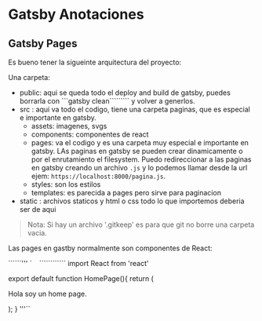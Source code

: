 # Gatsby Anotaciones


## Gatsby Pages

Es bueno tener la sigueinte arquitectura del proyecto:

Una carpeta:
  - public: aqui se queda todo el deploy and build de gatsby, puedes borrarla con ```gatsby clean````````` y volver a generlos.
  - src : aqui va todo el codigo, tiene una carpeta paginas, que es especial e importante en gatsby.
    - assets: imagenes, svgs
    - components: componentes de react
    - pages: va el codigo y es una carpeta muy especial e importante en gatsby. LAs paginas en gatsby se pueden crear
    dinamicamente o por el enrutamiento el filesystem. Puedo redireccionar a las paginas en gatsby creando un
    archivo `.js` y lo podemos llamar desde la url ejem: `https://localhost:8000/pagina.js`.
    - styles: son los estilos
    - templates: es parecida a pages pero sirve para paginacion
  - static : archivos staticos y html o css todo lo que importemos deberia ser de aqui

  > Nota: Si hay un archivo '.gitkeep' es para que git no borre una carpeta vacia.

  Las pages en gastby normalmente son componentes de React:

``````''' ` `` `` ```````````` 
import React from 'react'

export default function HomePage(){
return (
<div>
<p>Hola soy un home page.</p>
</div>
);
}
'''``
